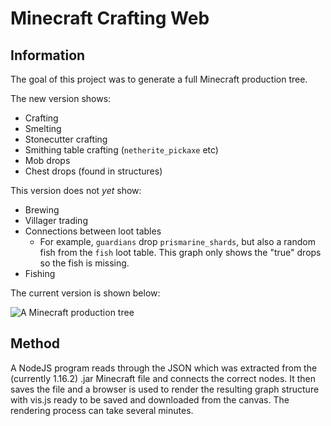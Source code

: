 # Minecraft Crafting Web

## Information
The goal of this project was to generate a full Minecraft production tree. 

The new version shows:
- Crafting
- Smelting
- Stonecutter crafting
- Smithing table crafting (`netherite_pickaxe` etc)
- Mob drops
- Chest drops (found in structures)

This version does not *yet* show:
- Brewing
- Villager trading
- Connections between loot tables
    - For example, `guardians` drop `prismarine_shards`, but also a random fish from the `fish` loot table. This graph only shows the "true" drops so the fish is missing.
- Fishing   

The current version is shown below:

![A Minecraft production tree]('/rendering/static/result.png')

## Method
A NodeJS program reads through the JSON which was extracted from the (currently 1.16.2) .jar Minecraft file and connects the correct nodes. It then saves the file and a browser is used to render the resulting graph structure with vis.js ready to be saved and downloaded from the canvas. The rendering process can take several minutes. 
